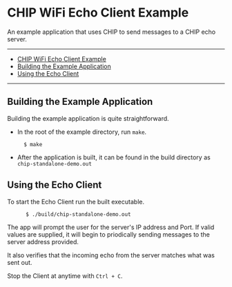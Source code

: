 # CHIP WiFi Echo Client Example

An example application that uses CHIP to send messages to a CHIP echo server.

---

-   [CHIP WiFi Echo Client Example](#chip-wifi-echo-client-example)
-   [Building the Example Application](#building-the-example-application)
-   [Using the Echo Client](#using-the-echo-client)

---

## Building the Example Application

Building the example application is quite straightforward.

-   In the root of the example directory, run `make`.

          $ make

-   After the application is built, it can be found in the build directory as `chip-standalone-demo.out`

## Using the Echo Client

To start the Echo Client run the built executable.

          $ ./build/chip-standalone-demo.out


The app will prompt the user for the server's IP address and Port. If valid values are supplied, it will begin to priodically sending messages to the server address provided.

It also verifies that the incoming echo from the server matches what was sent out.

Stop the Client at anytime with `Ctrl + C`.